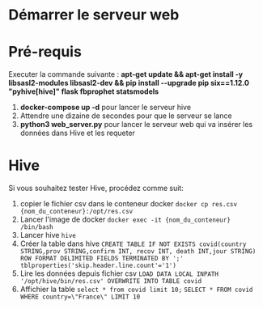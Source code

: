 # Démarrer le serveur web

# Pré-requis

Executer la commande suivante :
__apt-get update && apt-get install -y libsasl2-modules libsasl2-dev && pip install --upgrade pip six==1.12.0 "pyhive[hive]" flask fbprophet statsmodels__

1. __docker-compose up -d__ pour lancer le serveur hive
2. Attendre une dizaine de secondes pour que le serveur se lance
4. __python3 web_server.py__ pour lancer le serveur web qui va insérer les données dans Hive et les requeter

# Hive
Si vous souhaitez tester Hive, procédez comme suit:
1. copier le fichier csv dans le conteneur docker `docker cp res.csv {nom_du_conteneur}:/opt/res.csv`
2. Lancer l'image de docker `docker exec -it {nom_du_conteneur} /bin/bash`
3. Lancer hive `hive`
4. Créer la table dans hive
`CREATE TABLE IF NOT EXISTS covid(country STRING,prov STRING,confirm INT, recov INT, death INT,jour STRING) 
        ROW FORMAT DELIMITED
        FIELDS TERMINATED BY ';'
        tblproperties('skip.header.line.count'='1')`
5. Lire les données depuis fichier csv
`LOAD DATA LOCAL INPATH '/opt/hive/bin/res.csv' OVERWRITE INTO TABLE covid`
6. Affichier la table `select * from covid limit 10;`
`SELECT * FROM covid WHERE country=\"France\" LIMIT 10`
